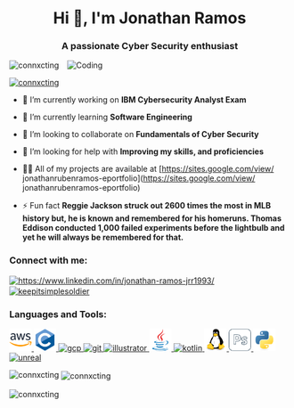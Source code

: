 
<h1 align="center">Hi 👋, I'm Jonathan Ramos</h1>
<h3 align="center">A passionate Cyber Security enthusiast</h3>
<img align="right" alt="Coding" width="400" src="https://userimages.githubusercontent.com/55389276/140866485-8fb1c876-9a8f-4d6a-98dc-08c4981eaf70.gif">

<p align="left"> <img src="https://komarev.com/ghpvc/?username=connxcting&label=Profile%20views&color=0e75b6&style=flat" alt="connxcting" /> </p>

<p align="left"> <a href="https://github.com/ryo-ma/github-profile-trophy"><img src="https://github-profile-trophy.vercel.app/?username=connxcting" alt="connxcting" /></a> </p>

- 🔭 I’m currently working on **IBM Cybersecurity Analyst Exam**

- 🌱 I’m currently learning **Software Engineering**

- 👯 I’m looking to collaborate on **Fundamentals of Cyber Security**

- 🤝 I’m looking for help with **Improving my skills, and proficiencies**

- 👨‍💻 All of my projects are available at [https://sites.google.com/view/ jonathanrubenramos-eportfolio](https://sites.google.com/view/ jonathanrubenramos-eportfolio)

- ⚡ Fun fact **Reggie Jackson struck out 2600 times the most in MLB history but, he is known and remembered for his homeruns. Thomas Eddison conducted 1,000 failed experiments before the lightbulb and yet he will always be remembered for that.**

<h3 align="left">Connect with me:</h3>
<p align="left">
<a href="https://linkedin.com/in/https://www.linkedin.com/in/jonathan-ramos-jrr1993/" target="blank"><img align="center" src="https://raw.githubusercontent.com/rahuldkjain/github-profile-readme-generator/master/src/images/icons/Social/linked-in-alt.svg" alt="https://www.linkedin.com/in/jonathan-ramos-jrr1993/" height="30" width="40" /></a>
<a href="https://www.youtube.com/c/keepitsimplesoldier" target="blank"><img align="center" src="https://raw.githubusercontent.com/rahuldkjain/github-profile-readme-generator/master/src/images/icons/Social/youtube.svg" alt="keepitsimplesoldier" height="30" width="40" /></a>
</p>

<h3 align="left">Languages and Tools:</h3>
<p align="left"> <a href="https://aws.amazon.com" target="_blank" rel="noreferrer"> <img src="https://raw.githubusercontent.com/devicons/devicon/master/icons/amazonwebservices/amazonwebservices-original-wordmark.svg" alt="aws" width="40" height="40"/> </a> <a href="https://www.cprogramming.com/" target="_blank" rel="noreferrer"> <img src="https://raw.githubusercontent.com/devicons/devicon/master/icons/c/c-original.svg" alt="c" width="40" height="40"/> </a> <a href="https://cloud.google.com" target="_blank" rel="noreferrer"> <img src="https://www.vectorlogo.zone/logos/google_cloud/google_cloud-icon.svg" alt="gcp" width="40" height="40"/> </a> <a href="https://git-scm.com/" target="_blank" rel="noreferrer"> <img src="https://www.vectorlogo.zone/logos/git-scm/git-scm-icon.svg" alt="git" width="40" height="40"/> </a> <a href="https://www.adobe.com/in/products/illustrator.html" target="_blank" rel="noreferrer"> <img src="https://www.vectorlogo.zone/logos/adobe_illustrator/adobe_illustrator-icon.svg" alt="illustrator" width="40" height="40"/> </a> <a href="https://www.java.com" target="_blank" rel="noreferrer"> <img src="https://raw.githubusercontent.com/devicons/devicon/master/icons/java/java-original.svg" alt="java" width="40" height="40"/> </a> <a href="https://kotlinlang.org" target="_blank" rel="noreferrer"> <img src="https://www.vectorlogo.zone/logos/kotlinlang/kotlinlang-icon.svg" alt="kotlin" width="40" height="40"/> </a> <a href="https://www.linux.org/" target="_blank" rel="noreferrer"> <img src="https://raw.githubusercontent.com/devicons/devicon/master/icons/linux/linux-original.svg" alt="linux" width="40" height="40"/> </a> <a href="https://www.photoshop.com/en" target="_blank" rel="noreferrer"> <img src="https://raw.githubusercontent.com/devicons/devicon/master/icons/photoshop/photoshop-line.svg" alt="photoshop" width="40" height="40"/> </a> <a href="https://www.python.org" target="_blank" rel="noreferrer"> <img src="https://raw.githubusercontent.com/devicons/devicon/master/icons/python/python-original.svg" alt="python" width="40" height="40"/> </a> <a href="https://unrealengine.com/" target="_blank" rel="noreferrer"> <img src="https://raw.githubusercontent.com/kenangundogan/fontisto/036b7eca71aab1bef8e6a0518f7329f13ed62f6b/icons/svg/brand/unreal-engine.svg" alt="unreal" width="40" height="40"/> </a> </p>

<p><img align="left" src="https://github-readme-stats.vercel.app/api/top-langs?username=connxcting&show_icons=true&locale=en&layout=compact" alt="connxcting" /></p>

<p>&nbsp;<img align="center" src="https://github-readme-stats.vercel.app/api?username=connxcting&show_icons=true&locale=en" alt="connxcting" /></p>

<p><img align="center" src="https://github-readme-streak-stats.herokuapp.com/?user=connxcting&" alt="connxcting" /></p>


